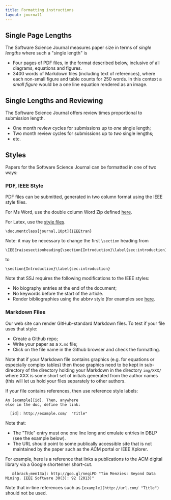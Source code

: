 ```yaml
---
title: Formatting instructions
layout: journal1
---
```


## Single Page Lengths

The Software Science Journal measures paper size in terms of 
_single lengths_ where such a "single length" is

+ Four pages of PDF files, in the format described below, inclusive of all diagrams, equations and figures.
+ 3400 words of Markdown files (including text of references), where each non-small figure and table
  counts for 250 words. In this context a _small figure_ would be a one line equation rendered as an image.

## Single Lengths and Reviewing

The Software Science Journal offers review times proportional to submission length.

+ One month review cycles for submissions up to _one_ single length;
+ Two month review cycles for submissions up to _two_ single lengths;
+ etc.


## Styles

Papers for the Software Science Journal can be formatted in one
of two ways:

### PDF, IEEE Style

PDF files can be submitted,
generated in  two column format using
the IEEE style files.

For Ms Word, use the double column Word Zip defined
[here](http://www.computer.org/portal/web/peerreviewjournals/author).

For Latex, use the
[style files](http://www.computer.org/portal/web/peerreviewjournals/author).

    \documentclass[journal,10pt]{IEEEtran}

Note: it may be necessary to change the first `\section` heading from

    \IEEEraisesectionheading{\section{Introduction}\label{sec:introduction}}

to

    \section{Introduction}\label{sec:introduction}

Note that SSJ requires the following modifications to the IEEE styles:

+ No biography entries at the end of the document;
+ No keywords before the start of the article.
+ Render bibliographies using the abbrv style (for examples see [here](https://verbosus.com/bibtex-style-examples.html).

### Markdown Files

Our web site can render GitHub-standard Markdown files. To test if your
file uses that style:

+ Create a Github repo;
+ Write your paper as a `X.md` file;
+ Click on the file name in the Github browser and check the formatting.

Note that if your Markdown file contains graphics
(e.g. for equations or especially complex tables)
then those graphics need to be kept in sub-directory
of the directory holding your Markdown in the
directory `img/XXX/` where XXX is some short set of
initials generated from the author names (this will
let us hold your files separately to other authors.

If your file contains references, then use reference style labels:

	An [example][id]. Then, anywhere
	else in the doc, define the link:
	
	  [id]: http://example.com/  "Title"

Note that:

+ The "Title" entry must one one line long and emulate entries in DBLP (see the example below).
+ The URL should point to some publically accessible site that is not maintained by the paper such as the ACM portal
  or IEEE Xplorer. 

For example, here is a reference that links a publications to
the  ACM digital library via a Google shortenner short-cut.

````
   &lbrack;men13a]: http://goo.gl/neqiPD "Tim Menzies: Beyond Data Mining. IEEE Software 30(3): 92 (2013)"
````

Note that in-line references such as `[example](http://url.com/ "Title")` should not be used. 	






